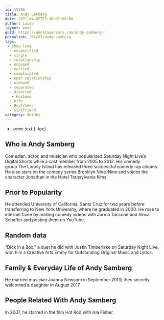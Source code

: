 ```yaml
---
id: 19186
title: Andy Samberg
date: 2021-04-07T22:38:01+00:00
author: Laima
layout: post
guid: https://ukdataservers.com/andy-samberg/
permalink: /04/07/andy-samberg
tags:
 - show love
  - unspecified
  - single
  - relationship
  - engaged
  - married
  - complicated
  - open relationship
  - widowed
  - separated
  - divorced
   - Husband
  - Wife
  - Boyfriend
  - Girlfriend
category: Guides
---
```


* some text
{: toc}


## Who is Andy Samberg
                  
                  
                  
Comedian, actor, and musician who popularized Saturday Night Live&#8217;s Digital Shorts while a cast member from 2005 to 2012. His comedy group The Lonely Island has released three successful comedy rap albums. He also stars on the comedy series Brooklyn Nine-Nine and voices the character Jonathan in the Hotel Transylvania films.
                  
              
            
              
            
                
                
                
## Prior to Popularity
                  
                  
                  
He attended University of California, Santa Cruz for two years before transferring to New York University, where he graduated in 2000. He rose to internet fame by making comedy videos with Jorma Taccone and Akiva Schaffer and posting them on YouTube. 
                  
              
            
              
            
                
                
                
## Random data
                  
                  
                  
&#8220;Dick in a Box,&#8221; a duet he did with Justin Timberlake on Saturday Night Live, won him a Creative Arts Emmy for Outstanding Original Music and Lyrics. 
                  
              
            
              
            
                
                
                
## Family & Everyday Life of Andy Samberg
                  
                  
                  
He married musician Joanna Newsom in September 2013; they secretly welcomed a daughter in August 2017.
                  
              
            
              
            
                
                
                
## People Related With Andy Samberg
                  
                  
                  
In 2007, he starred in the film Hot Rod with Isla Fisher.
                  
              
            
              
            
                
              
            
              
              
            
            
              
            
          
          
          